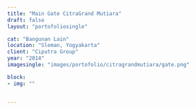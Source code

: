 ```yaml
---
title: "Main Gate CitraGrand Mutiara"
draft: false
layout: "portofoliosingle"

cat: "Bangunan Lain"
location: "Sleman, Yogyakarta"
client: "Ciputra Group"
year: "2014"
imagesingle: "images/portofolio/citragrandmutiara/gate.png"

block:
- img: ""


---
```





